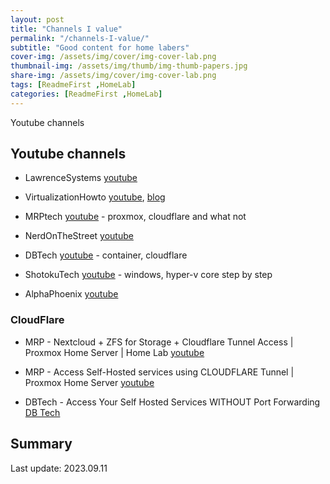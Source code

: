 ```yaml
---
layout: post
title: "Channels I value"
permalink: "/channels-I-value/"
subtitle: "Good content for home labers"
cover-img: /assets/img/cover/img-cover-lab.png
thumbnail-img: /assets/img/thumb/img-thumb-papers.jpg
share-img: /assets/img/cover/img-cover-lab.png
tags: [ReadmeFirst ,HomeLab]
categories: [ReadmeFirst ,HomeLab]
---
```


Youtube channels

## Youtube channels

+ LawrenceSystems [youtube](https://www.youtube.com/@LAWRENCESYSTEMS)
+ VirtualizationHowto [youtube](https://www.youtube.com/@VirtualizationHowto), [blog](https://www.virtualizationhowto.com/)
+ MRPtech [youtube](https://www.youtube.com/@MRPtech) - proxmox, cloudflare and what not
+ NerdOnTheStreet [youtube](https://www.youtube.com/@NerdOnTheStreet)
+ DBTech [youtube](https://www.youtube.com/@DBTechYT) - container, cloudflare
+ ShotokuTech [youtube](https://www.youtube.com/@ShotokuTech) - windows, hyper-v core step by step

+ AlphaPhoenix [youtube](https://www.youtube.com/@AlphaPhoenixChannel)

### CloudFlare

+ MRP - Nextcloud + ZFS for Storage + Cloudflare Tunnel Access | Proxmox Home Server | Home Lab [youtube](https://www.youtube.com/watch?v=N5S3w-Z9Xvw)
+ MRP - Access Self-Hosted services using CLOUDFLARE Tunnel | Proxmox Home Server [youtube](https://www.youtube.com/watch?v=XyCjCmA_R2w)

+ DBTech - Access Your Self Hosted Services WITHOUT Port Forwarding [DB Tech](https://www.youtube.com/watch?v=VrV0udRUi8A)

## Summary

Last update: 2023.09.11

